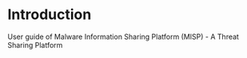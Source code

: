 # Introduction

User guide of Malware Information Sharing Platform (MISP) - A Threat Sharing Platform
